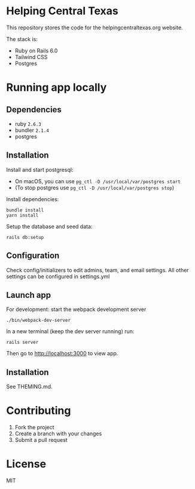 # Helping Central Texas

This repository stores the code for the helpingcentraltexas.org website.

The stack is:

- Ruby on Rails 6.0
- Tailwind CSS
- Postgres

# Running app locally

## Dependencies

- ruby `2.6.3`
- bundler `2.1.4`
- postgres

## Installation

Install and start postgresql:
- On macOS, you can use `pg_ctl -D /usr/local/var/postgres start`
- (To stop postgres use `pg_ctl -D /usr/local/var/postgres stop`)

Install dependencies:

```
bundle install
yarn install
```

Setup the database and seed data:

```
rails db:setup
```

## Configuration

Check config/initializers to edit admins, team, and email settings. All other settings can be configured in settings.yml

## Launch app
 For development: start the webpack development server
 ```
 ./bin/webpack-dev-server
 ```
In a new terminal (keep the dev server running) run:
```
rails server
```

Then go to [http://localhost:3000](http://localhost:3000) to view app.


## Installation

See THEMING.md.

# Contributing

1. Fork the project
1. Create a branch with your changes
1. Submit a pull request

# License

MIT
